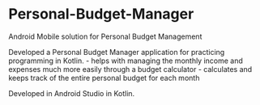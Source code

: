 # Personal-Budget-Manager
Android Mobile solution for Personal Budget Management

  Developed a Personal Budget Manager application for practicing programming in Kotlin.
    - helps with managing the monthly income and expenses much more easily through a
budget calculator
    - calculates and keeps track of the entire personal budget for each month
    
  Developed in Android Studio in Kotlin.
